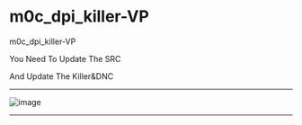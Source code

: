 # m0c_dpi_killer-VP
m0c_dpi_killer-VP


You Need To Update The SRC 

And Update The Killer&DNC
-- --

![image](https://user-images.githubusercontent.com/74623428/211127609-673deaba-1444-4f29-a323-c8527f11a192.png)


-- --
